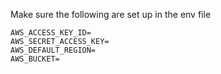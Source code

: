 Make sure the following are set up in the env file

```
AWS_ACCESS_KEY_ID=
AWS_SECRET_ACCESS_KEY=
AWS_DEFAULT_REGION=
AWS_BUCKET=
```
